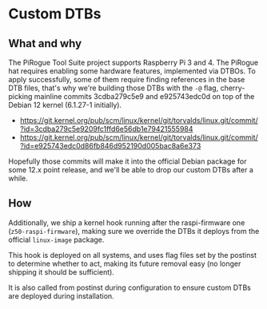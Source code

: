 # Custom DTBs

## What and why

The PiRogue Tool Suite project supports Raspberry Pi 3 and 4. The PiRogue hat
requires enabling some hardware features, implemented via DTBOs. To apply
successfully, some of them require finding references in the base DTB files,
that's why we're building those DTBs with the `-@` flag, cherry-picking mainline
commits 3cdba279c5e9 and e925743edc0d on top of the Debian 12 kernel (6.1.27-1
initially).

 - <https://git.kernel.org/pub/scm/linux/kernel/git/torvalds/linux.git/commit/?id=3cdba279c5e9209fc1ffd6e56db1e79421555984>
 - <https://git.kernel.org/pub/scm/linux/kernel/git/torvalds/linux.git/commit/?id=e925743edc0d86fb846d952190d005bac8a6e373>

Hopefully those commits will make it into the official Debian package for some
12.x point release, and we'll be able to drop our custom DTBs after a while.


## How

Additionally, we ship a kernel hook running after the raspi-firmware one
(`z50-raspi-firmware`), making sure we override the DTBs it deploys from the
official `linux-image` package.

This hook is deployed on all systems, and uses flag files set by the postinst to
determine whether to act, making its future removal easy (no longer shipping it
should be sufficient).

It is also called from postinst during configuration to ensure custom DTBs are
deployed during installation.
